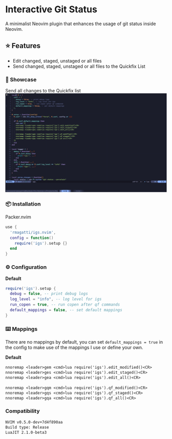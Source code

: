 # Interactive Git Status

A minimalist Neovim plugin that enhances the usage of git status inside Neovim.

## ⭐ Features

- Edit changed, staged, unstaged or all files
- Send changed, staged, unstaged or all files to the Quickfix List

### 🚀 Showcase

Send all changes to the Quickfix list
<img src="https://github.com/rmagatti/readme-assets/blob/main/interactive-git-status.gif" />

### 📦 Installation

Packer.nvim

```lua
use {
  'rmagatti/igs.nvim',
  config = function()
    require('igs').setup {}
  end
}
```

### ⚙️ Configuration

**Default**

```lua
require('igs').setup {
  debug = false, -- print debug logs
  log_level = "info", -- log level for igs
  run_copen = true, -- run copen after qf commands
  default_mappings = false, -- set default mappings
}
```

### ⌨️ Mappings

There are no mappings by default, you can set `default_mappings = true` in the config to make use of the mappings I use or define your own.

**Default**

```viml
nnoremap <leader>gem <cmd>lua require('igs').edit_modified()<CR>
nnoremap <leader>ges <cmd>lua require('igs').edit_staged()<CR>
nnoremap <leader>gea <cmd>lua require('igs').edit_all()<CR>

nnoremap <leader>gqm <cmd>lua require('igs').qf_modified()<CR>
nnoremap <leader>gqs <cmd>lua require('igs').qf_staged()<CR>
nnoremap <leader>gqa <cmd>lua require('igs').qf_all()<CR>
```

### Compatibility

```
NVIM v0.5.0-dev+7d4f890aa
Build type: Release
LuaJIT 2.1.0-beta3
```
